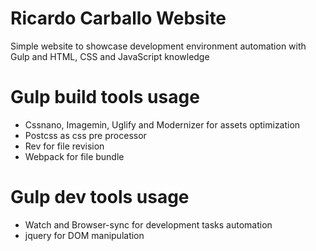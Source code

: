 # Ricardo Carballo Website
Simple website to showcase development environment automation with Gulp and HTML, CSS and JavaScript knowledge

# Gulp build tools usage
- Cssnano, Imagemin, Uglify and Modernizer for assets optimization
- Postcss as css pre processor
- Rev for file revision
- Webpack for file bundle

# Gulp dev tools usage
- Watch and Browser-sync for development tasks automation
- jquery for DOM manipulation 